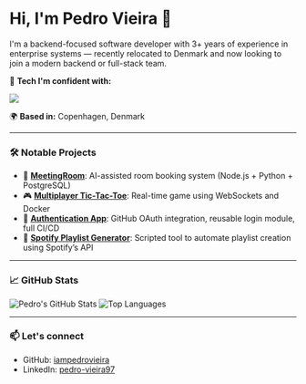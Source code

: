# Hi, I'm Pedro Vieira 👋

I'm a backend-focused software developer with 3+ years of experience in enterprise systems — recently relocated to Denmark and now looking to join a modern backend or full-stack team.

🔧 **Tech I'm confident with:**  
<p align="left">
  <img src="https://skillicons.dev/icons?i=js,ts,nodejs,postgres,react,nextjs,python,docker,git,githubactions,jest" />
</p>

🌍 **Based in:** Copenhagen, Denmark

---

### 🛠️ Notable Projects

- 🎯 [**MeetingRoom**](https://github.com/iampedrovieira/meetingroom): AI-assisted room booking system (Node.js + Python + PostgreSQL)
- 🎮 [**Multiplayer Tic-Tac-Toe**](https://tictactoe.iampedrovieira.pt): Real-time game using WebSockets and Docker
- 🔐 [**Authentication App**](https://github.com/iampedrovieira/auth-app): GitHub OAuth integration, reusable login module, full CI/CD
- 🎵 [**Spotify Playlist Generator**](https://github.com/iampedrovieira/Spotify-playlist-generator): Scripted tool to automate playlist creation using Spotify’s API

---

### 📈 GitHub Stats

![Pedro's GitHub Stats](https://github-readme-stats.vercel.app/api?username=iampedrovieira&show_icons=true&theme=tokyonight)
![Top Languages](https://github-readme-stats.vercel.app/api/top-langs/?username=iampedrovieira&layout=compact&theme=tokyonight)

---

### 📫 Let's connect

- GitHub: [iampedrovieira](https://github.com/iampedrovieira)  
- LinkedIn: [pedro-vieira97](https://linkedin.com/in/pedro-vieira97)
